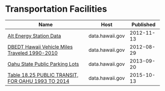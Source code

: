 # Transportation Facilities

Name | Host | Published
---- | ---- | ---------
[Alt Energy Station Data](../datasets/36sn-6y6i.md) | data.hawaii.gov | 2012-11-13
[DBEDT Hawaii Vehicle Miles Traveled 1990-2010](../datasets/894w-927z.md) | data.hawaii.gov | 2012-08-29
[Oahu State Public Parking Lots](../datasets/tbyx-mr7t.md) | data.hawaii.gov | 2013-09-20
[Table 18.25 PUBLIC TRANSIT, FOR OAHU 1993 TO 2014](../datasets/88uj-hez9.md) | data.hawaii.gov | 2015-10-13

